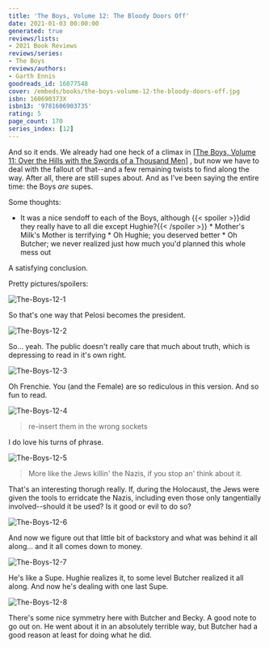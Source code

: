 ```yaml
---
title: 'The Boys, Volume 12: The Bloody Doors Off'
date: 2021-01-03 00:00:00
generated: true
reviews/lists:
- 2021 Book Reviews
reviews/series:
- The Boys
reviews/authors:
- Garth Ennis
goodreads_id: 16077548
cover: /embeds/books/the-boys-volume-12-the-bloody-doors-off.jpg
isbn: 160690373X
isbn13: '9781606903735'
rating: 5
page_count: 170
series_index: [12]
---
```

And so it ends. We already had one heck of a climax in [[The Boys, Volume 11: Over the Hills with the Swords of a Thousand Men]]() , but now we have to deal with the fallout of that--and a few remaining twists to find along the way. After all, there are still supes about. And as I've been saying the entire time: the Boys *are* supes.  

Some thoughts:  

<!--more-->

* It was a nice sendoff to each of the Boys, although  {{< spoiler >}}did they really have to all die except Hughie?{{< /spoiler >}}     * Mother's Milk's Mother is terrifying    * Oh Hughie; you deserved better    * Oh Butcher; we never realized just how much you'd planned this whole mess out   

A satisfying conclusion.  

Pretty pictures/spoilers:  

![The-Boys-12-1](/embeds/books/attachments/the-boys-12-1.jpg)  

So that's one way that Pelosi becomes the president.  

![The-Boys-12-2](/embeds/books/attachments/the-boys-12-2.jpg)  

So... yeah. The public doesn't really care that much about truth, which is depressing to read in it's own right.  

![The-Boys-12-3](/embeds/books/attachments/the-boys-12-3.jpg)  

Oh Frenchie. You (and the Female) are so rediculous in this version. And so fun to read.  

![The-Boys-12-4](/embeds/books/attachments/the-boys-12-4.jpg)  

> re-insert them in the wrong sockets

I do love his turns of phrase.  

![The-Boys-12-5](/embeds/books/attachments/the-boys-12-5.jpg)  

> More like the Jews killin' the Nazis, if you stop an' think about it.

That's an interesting thorugh really. If, during the Holocaust, the Jews were given the tools to erridcate the Nazis, including even those only tangentially involved--should it be used? Is it good or evil to do so?  

![The-Boys-12-6](/embeds/books/attachments/the-boys-12-6.jpg)  

And now we figure out that little bit of backstory and what was behind it all along... and it all comes down to money.  

![The-Boys-12-7](/embeds/books/attachments/the-boys-12-7.jpg)  

He's like a Supe. Hughie realizes it, to some level Butcher realized it all along. And now he's dealing with one last Supe.  

![The-Boys-12-8](/embeds/books/attachments/the-boys-12-8.jpg)  

There's some nice symmetry here with Butcher and Becky. A good note to go out on. He went about it in an absolutely terrible way, but Butcher had a good reason at least for doing what he did.